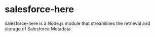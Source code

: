 # salesforce-here
salesforce-here is a Node.js module that streamlines the retrieval and storage of Salesforce Metadata
